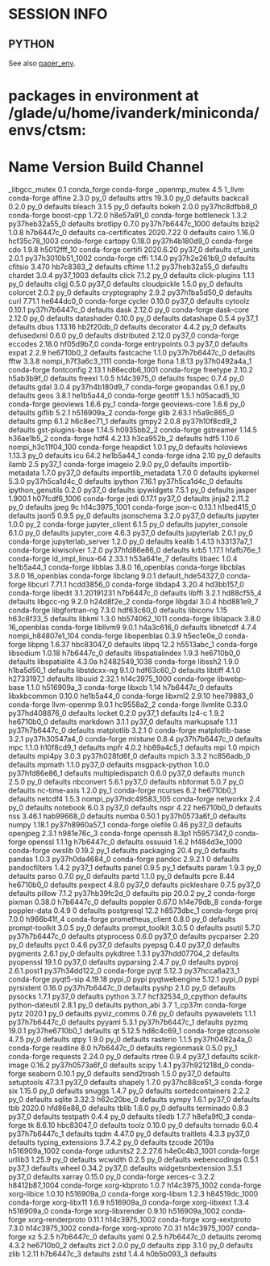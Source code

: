 # SESSION INFO

## PYTHON
See also [paper_env](paper_env.yml). 

# packages in environment at /glade/u/home/ivanderk/miniconda/envs/ctsm:

#
# Name                    Version                   Build  Channel
_libgcc_mutex             0.1                 conda_forge    conda-forge
_openmp_mutex             4.5                      1_llvm    conda-forge
affine                    2.3.0                      py_0    defaults
attrs                     19.3.0                     py_0    defaults
backcall                  0.2.0                      py_0    defaults
bleach                    3.1.5                      py_0    defaults
bokeh                     2.0.0            py37hc8dfbb8_0    conda-forge
boost-cpp                 1.72.0               h8e57a91_0    conda-forge
bottleneck                1.3.2            py37heb32a55_0    defaults
brotlipy                  0.7.0           py37h7b6447c_1000    defaults
bzip2                     1.0.8                h7b6447c_0    defaults
ca-certificates           2020.7.22                     0    defaults
cairo                     1.16.0            hcf35c78_1003    conda-forge
cartopy                   0.18.0           py37h4b180d9_0    conda-forge
cdo                       1.9.8               h5012fff_10    conda-forge
certifi                   2020.6.20                py37_0    defaults
cf_units                  2.0.1           py37h3010b51_1002    conda-forge
cffi                      1.14.0           py37h2e261b9_0    defaults
cfitsio                   3.470                hb7c8383_2    defaults
cftime                    1.1.2            py37heb32a55_0    defaults
chardet                   3.0.4                 py37_1003    defaults
click                     7.1.2                      py_0    defaults
click-plugins             1.1.1                      py_0    defaults
cligj                     0.5.0                    py37_0    defaults
cloudpickle               1.5.0                      py_0    defaults
colorcet                  2.0.2                      py_0    defaults
cryptography              2.9.2            py37h1ba5d50_0    defaults
curl                      7.71.1               he644dc0_0    conda-forge
cycler                    0.10.0                   py37_0    defaults
cytoolz                   0.10.1           py37h7b6447c_0    defaults
dask                      2.12.0                     py_0    conda-forge
dask-core                 2.12.0                     py_0    defaults
datashader                0.10.0                     py_0    defaults
datashape                 0.5.4                    py37_1    defaults
dbus                      1.13.16              hb2f20db_0    defaults
decorator                 4.4.2                      py_0    defaults
defusedxml                0.6.0                      py_0    defaults
distributed               2.12.0                   py37_0    conda-forge
eccodes                   2.18.0               hf05d9b7_0    conda-forge
entrypoints               0.3                      py37_0    defaults
expat                     2.2.9                he6710b0_2    defaults
fastcache                 1.1.0            py37h7b6447c_0    defaults
fftw                      3.3.8           nompi_h7f3a6c3_1111    conda-forge
fiona                     1.8.13           py37h0492a4a_1    conda-forge
fontconfig                2.13.1            h86ecdb6_1001    conda-forge
freetype                  2.10.2               h5ab3b9f_0    defaults
freexl                    1.0.5                h14c3975_0    defaults
fsspec                    0.7.4                      py_0    defaults
gdal                      3.0.4            py37h4b180d9_7    conda-forge
geopandas                 0.6.1                      py_0    defaults
geos                      3.8.1                he1b5a44_0    conda-forge
geotiff                   1.5.1               h05acad5_10    conda-forge
geoviews                  1.6.6                      py_1    conda-forge
geoviews-core             1.6.6                      py_0    defaults
giflib                    5.2.1                h516909a_2    conda-forge
glib                      2.63.1               h5a9c865_0    defaults
gmp                       6.1.2                h6c8ec71_1    defaults
gmpy2                     2.0.8            py37h10f8cd9_2    defaults
gst-plugins-base          1.14.5               h0935bb2_2    conda-forge
gstreamer                 1.14.5               h36ae1b5_2    conda-forge
hdf4                      4.2.13               h3ca952b_2    defaults
hdf5                      1.10.6          nompi_h3c11f04_100    conda-forge
heapdict                  1.0.1                      py_0    defaults
holoviews                 1.13.3                     py_0    defaults
icu                       64.2                 he1b5a44_1    conda-forge
idna                      2.10                       py_0    defaults
ilamb                     2.5                      py37_1    conda-forge
imageio                   2.9.0                      py_0    defaults
importlib-metadata        1.7.0                    py37_0    defaults
importlib_metadata        1.7.0                         0    defaults
ipykernel                 5.3.0            py37h5ca1d4c_0    defaults
ipython                   7.16.1           py37h5ca1d4c_0    defaults
ipython_genutils          0.2.0                    py37_0    defaults
ipywidgets                7.5.1                      py_0    defaults
jasper                    1.900.1           h07fcdf6_1006    conda-forge
jedi                      0.17.1                   py37_0    defaults
jinja2                    2.11.2                     py_0    defaults
jpeg                      9c                h14c3975_1001    conda-forge
json-c                    0.13.1               h1bed415_0    defaults
json5                     0.9.5                      py_0    defaults
jsonschema                3.2.0                    py37_0    defaults
jupyter                   1.0.0                      py_2    conda-forge
jupyter_client            6.1.5                      py_0    defaults
jupyter_console           6.1.0                      py_0    defaults
jupyter_core              4.6.3                    py37_0    defaults
jupyterlab                2.0.1                      py_0    conda-forge
jupyterlab_server         1.2.0                      py_0    defaults
kealib                    1.4.13               h33137a7_1    conda-forge
kiwisolver                1.2.0            py37hfd86e86_0    defaults
krb5                      1.17.1               hfafb76e_1    conda-forge
ld_impl_linux-64          2.33.1               h53a641e_7    defaults
libaec                    1.0.4                he1b5a44_1    conda-forge
libblas                   3.8.0               16_openblas    conda-forge
libcblas                  3.8.0               16_openblas    conda-forge
libclang                  9.0.1           default_hde54327_0    conda-forge
libcurl                   7.71.1               hcdd3856_0    conda-forge
libdap4                   3.20.4               hd3bb157_0    conda-forge
libedit                   3.1.20191231         h7b6447c_0    defaults
libffi                    3.2.1                hd88cf55_4    defaults
libgcc-ng                 9.2.0                h24d8f2e_2    conda-forge
libgdal                   3.0.4                hbd881e9_7    conda-forge
libgfortran-ng            7.3.0                hdf63c60_0    defaults
libiconv                  1.15                 h63c8f33_5    defaults
libkml                    1.3.0             hb574062_1011    conda-forge
liblapack                 3.8.0               16_openblas    conda-forge
libllvm9                  9.0.1                h4a3c616_0    defaults
libnetcdf                 4.7.4           nompi_h84807e1_104    conda-forge
libopenblas               0.3.9                h5ec1e0e_0    conda-forge
libpng                    1.6.37               hbc83047_0    defaults
libpq                     12.2                 h5513abc_1    conda-forge
libsodium                 1.0.18               h7b6447c_0    defaults
libspatialindex           1.9.3                he6710b0_0    defaults
libspatialite             4.3.0a            h2482549_1038    conda-forge
libssh2                   1.9.0                h1ba5d50_1    defaults
libstdcxx-ng              9.1.0                hdf63c60_0    defaults
libtiff                   4.1.0                h2733197_1    defaults
libuuid                   2.32.1            h14c3975_1000    conda-forge
libwebp-base              1.1.0                h516909a_3    conda-forge
libxcb                    1.14                 h7b6447c_0    defaults
libxkbcommon              0.10.0               he1b5a44_0    conda-forge
libxml2                   2.9.10               hee79883_0    conda-forge
llvm-openmp               9.0.1                hc9558a2_2    conda-forge
llvmlite                  0.33.0           py37hd408876_0    defaults
locket                    0.2.0                    py37_1    defaults
lz4-c                     1.9.2                he6710b0_0    defaults
markdown                  3.1.1                    py37_0    defaults
markupsafe                1.1.1            py37h7b6447c_0    defaults
matplotlib                3.2.1                         0    conda-forge
matplotlib-base           3.2.1            py37h30547a4_0    conda-forge
mistune                   0.8.4            py37h7b6447c_0    defaults
mpc                       1.1.0                h10f8cd9_1    defaults
mpfr                      4.0.2                hb69a4c5_1    defaults
mpi                       1.0                       mpich    defaults
mpi4py                    3.0.3            py37h028fd6f_0    defaults
mpich                     3.3.2                hc856adb_0    defaults
mpmath                    1.1.0                    py37_0    defaults
msgpack-python            1.0.0            py37hfd86e86_1    defaults
multipledispatch          0.6.0                    py37_0    defaults
munch                     2.5.0                      py_0    defaults
nbconvert                 5.6.1                    py37_0    defaults
nbformat                  5.0.7                      py_0    defaults
nc-time-axis              1.2.0                      py_1    conda-forge
ncurses                   6.2                  he6710b0_1    defaults
netcdf4                   1.5.3           nompi_py37hdc49583_105    conda-forge
networkx                  2.4                        py_0    defaults
notebook                  6.0.3                    py37_0    defaults
nspr                      4.22                 he6710b0_0    defaults
nss                       3.46.1               hab99668_0    defaults
numba                     0.50.1           py37h0573a6f_0    defaults
numpy                     1.18.1           py37h8960a57_1    conda-forge
olefile                   0.46                     py37_0    defaults
openjpeg                  2.3.1                h981e76c_3    conda-forge
openssh                   8.3p1                h5957347_0    conda-forge
openssl                   1.1.1g               h7b6447c_0    defaults
ossuuid                   1.6.2             hf484d3e_1000    conda-forge
owslib                    0.19.2                     py_1    defaults
packaging                 20.4                       py_0    defaults
pandas                    1.0.3            py37h0da4684_0    conda-forge
pandoc                    2.9.2.1                       0    defaults
pandocfilters             1.4.2                    py37_1    defaults
panel                     0.9.5                      py_1    defaults
param                     1.9.3                      py_0    defaults
parso                     0.7.0                      py_0    defaults
partd                     1.1.0                      py_0    defaults
pcre                      8.44                 he6710b0_0    defaults
pexpect                   4.8.0                    py37_0    defaults
pickleshare               0.7.5                    py37_0    defaults
pillow                    7.1.2            py37hb39fc2d_0    defaults
pip                       20.0.2                     py_2    conda-forge
pixman                    0.38.0               h7b6447c_0    defaults
poppler                   0.67.0               h14e79db_8    conda-forge
poppler-data              0.4.9                         0    defaults
postgresql                12.2                 h8573dbc_1    conda-forge
proj                      7.0.0                h966b41f_4    conda-forge
prometheus_client         0.8.0                      py_0    defaults
prompt-toolkit            3.0.5                      py_0    defaults
prompt_toolkit            3.0.5                         0    defaults
psutil                    5.7.0            py37h7b6447c_0    defaults
ptyprocess                0.6.0                    py37_0    defaults
pycparser                 2.20                       py_0    defaults
pyct                      0.4.6                    py37_0    defaults
pyepsg                    0.4.0                    py37_0    defaults
pygments                  2.6.1                      py_0    defaults
pykdtree                  1.3.1            py37hdd07704_2    defaults
pyopenssl                 19.1.0                   py37_0    defaults
pyparsing                 2.4.7                      py_0    defaults
pyproj                    2.6.1.post1      py37h34dd122_0    conda-forge
pyqt                      5.12.3           py37hcca6a23_1    conda-forge
pyqt5-sip                 4.19.18                  pypi_0    pypi
pyqtwebengine             5.12.1                   pypi_0    pypi
pyrsistent                0.16.0           py37h7b6447c_0    defaults
pyshp                     2.1.0                      py_0    defaults
pysocks                   1.7.1                    py37_0    defaults
python                    3.7.7           hcf32534_0_cpython    defaults
python-dateutil           2.8.1                      py_0    defaults
python_abi                3.7                     1_cp37m    conda-forge
pytz                      2020.1                     py_0    defaults
pyviz_comms               0.7.6                      py_0    defaults
pywavelets                1.1.1            py37h7b6447c_0    defaults
pyyaml                    5.3.1            py37h7b6447c_1    defaults
pyzmq                     19.0.1           py37he6710b0_1    defaults
qt                        5.12.5               hd8c4c69_1    conda-forge
qtconsole                 4.7.5                      py_0    defaults
qtpy                      1.9.0                      py_0    defaults
rasterio                  1.1.5            py37h0492a4a_0    conda-forge
readline                  8.0                  h7b6447c_0    defaults
regionmask                0.5.0                      py_1    conda-forge
requests                  2.24.0                     py_0    defaults
rtree                     0.9.4                    py37_1    defaults
scikit-image              0.16.2           py37h0573a6f_0    defaults
scipy                     1.4.1            py37h921218d_0    conda-forge
seaborn                   0.10.1                     py_0    defaults
send2trash                1.5.0                    py37_0    defaults
setuptools                47.3.1                   py37_0    defaults
shapely                   1.7.0            py37hc88ce51_3    conda-forge
six                       1.15.0                     py_0    defaults
snuggs                    1.4.7                      py_0    defaults
sortedcontainers          2.2.2                      py_0    defaults
sqlite                    3.32.3               h62c20be_0    defaults
sympy                     1.6.1                    py37_0    defaults
tbb                       2020.0               hfd86e86_0    defaults
tblib                     1.6.0                      py_0    defaults
terminado                 0.8.3                    py37_0    defaults
testpath                  0.4.4                      py_0    defaults
tiledb                    1.7.7                h8efa9f0_3    conda-forge
tk                        8.6.10               hbc83047_0    defaults
toolz                     0.10.0                     py_0    defaults
tornado                   6.0.4            py37h7b6447c_1    defaults
tqdm                      4.47.0                     py_0    defaults
traitlets                 4.3.3                    py37_0    defaults
typing_extensions         3.7.4.2                    py_0    defaults
tzcode                    2019a             h516909a_1002    conda-forge
udunits2                  2.2.27.6          h4e0c4b3_1001    conda-forge
urllib3                   1.25.9                     py_0    defaults
wcwidth                   0.2.5                      py_0    defaults
webencodings              0.5.1                    py37_1    defaults
wheel                     0.34.2                   py37_0    defaults
widgetsnbextension        3.5.1                    py37_0    defaults
xarray                    0.15.0                     py_0    conda-forge
xerces-c                  3.2.2             h8412b87_1004    conda-forge
xorg-kbproto              1.0.7             h14c3975_1002    conda-forge
xorg-libice               1.0.10               h516909a_0    conda-forge
xorg-libsm                1.2.3             h84519dc_1000    conda-forge
xorg-libx11               1.6.9                h516909a_0    conda-forge
xorg-libxext              1.3.4                h516909a_0    conda-forge
xorg-libxrender           0.9.10            h516909a_1002    conda-forge
xorg-renderproto          0.11.1            h14c3975_1002    conda-forge
xorg-xextproto            7.3.0             h14c3975_1002    conda-forge
xorg-xproto               7.0.31            h14c3975_1007    conda-forge
xz                        5.2.5                h7b6447c_0    defaults
yaml                      0.2.5                h7b6447c_0    defaults
zeromq                    4.3.2                he6710b0_2    defaults
zict                      2.0.0                      py_0    defaults
zipp                      3.1.0                      py_0    defaults
zlib                      1.2.11               h7b6447c_3    defaults
zstd                      1.4.4                h0b5b093_3    defaults


